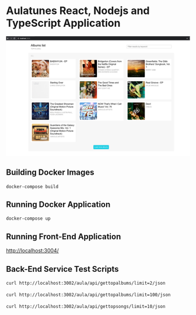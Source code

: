 # Aulatunes React, Nodejs and TypeScript Application

![Image of Aulatunes](./FrontEndPicture.png)

## Building Docker Images

```shell script
docker-compose build
```

## Running Docker Application

```shell script
docker-compose up
```

## Running Front-End Application
[http://localhost:3004/](http://localhost:3004/)

## Back-End Service Test Scripts
```shell script
curl http://localhost:3002/aula/api/gettopalbums/limit=2/json

curl http://localhost:3002/aula/api/gettopalbums/limit=100/json

curl http://localhost:3002/aula/api/gettopsongs/limit=10/json
```